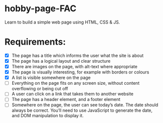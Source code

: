 # hobby-page-FAC
Learn to build a simple web page using HTML, CSS & JS.


# Requirements: 
- [x] The page has a title which informs the user what the site is about<br>
- [x] The page has a logical layout and clear structure <br>
- [x] There are images on the page, with alt-text where appropriate<br>
- [x] The page is visually interesting, for example with borders or colours <br>
- [x] A list is visible somewhere on the page<br>
- [ ] Everything on the page fits on any screen size, without content overflowing or being cut off <br>
- [ ] A user can click on a link that takes them to another website <br>
- [ ] The page has a header element, and a footer element <br>
- [ ] Somewhere on the page, the user can see today’s date. The date should always be correct. You’ll need to use JavaScript to generate the date, and DOM manipulation to display it.
